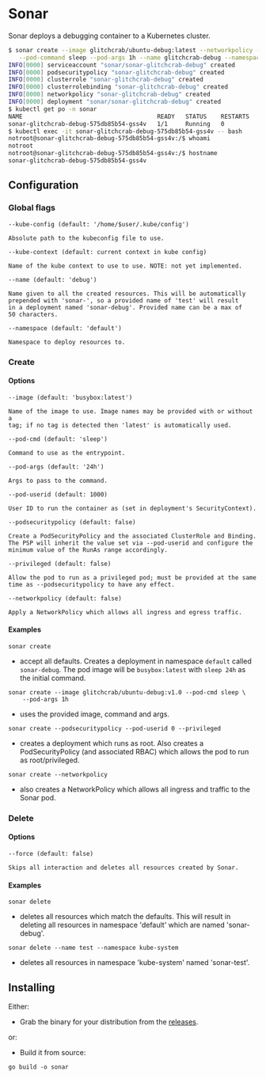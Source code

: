 # Sonar

Sonar deploys a debugging container to a Kubernetes cluster.

```bash
$ sonar create --image glitchcrab/ubuntu-debug:latest --networkpolicy --podsecuritypolicy \
   --pod-command sleep --pod-args 1h --name glitchcrab-debug --namespace sonar 
INFO[0000] serviceaccount "sonar/sonar-glitchcrab-debug" created
INFO[0000] podsecuritypolicy "sonar-glitchcrab-debug" created
INFO[0000] clusterrole "sonar-glitchcrab-debug" created
INFO[0000] clusterrolebinding "sonar-glitchcrab-debug" created
INFO[0000] networkpolicy "sonar-glitchcrab-debug" created
INFO[0000] deployment "sonar/sonar-glitchcrab-debug" created
$ kubectl get po -n sonar
NAME                                      READY   STATUS    RESTARTS   AGE
sonar-glitchcrab-debug-575db85b54-gss4v   1/1     Running   0          43s
$ kubectl exec -it sonar-glitchcrab-debug-575db85b54-gss4v -- bash
notroot@sonar-glitchcrab-debug-575db85b54-gss4v:/$ whoami
notroot
notroot@sonar-glitchcrab-debug-575db85b54-gss4v:/$ hostname
sonar-glitchcrab-debug-575db85b54-gss4v
```

## Configuration

### Global flags

```
--kube-config (default: '/home/$user/.kube/config')

Absolute path to the kubeconfig file to use.

--kube-context (default: current context in kube config)

Name of the kube context to use to use. NOTE: not yet implemented.

--name (default: 'debug')

Name given to all the created resources. This will be automatically
prepended with 'sonar-', so a provided name of 'test' will result
in a deployment named 'sonar-debug'. Provided name can be a max of
50 characters.

--namespace (default: 'default')

Namespace to deploy resources to.
```

### Create

#### Options

```
--image (default: 'busybox:latest')

Name of the image to use. Image names may be provided with or without a
tag; if no tag is detected then 'latest' is automatically used.

--pod-cmd (default: 'sleep')

Command to use as the entrypoint.

--pod-args (default: '24h')

Args to pass to the command.

--pod-userid (default: 1000)

User ID to run the container as (set in deployment's SecurityContext).

--podsecuritypolicy (default: false)

Create a PodSecurityPolicy and the associated ClusterRole and Binding.
The PSP will inherit the value set via --pod-userid and configure the
minimum value of the RunAs range accordingly.

--privileged (default: false)

Allow the pod to run as a privileged pod; must be provided at the same
time as --podsecuritypolicy to have any effect.

--networkpolicy (default: false)

Apply a NetworkPolicy which allows all ingress and egress traffic.
```

#### Examples

```
sonar create
```
 - accept all defaults. Creates a deployment in namespace `default` called `sonar-debug`.  The pod image will be `busybox:latest` with `sleep 24h` as the initial command.

```
sonar create --image glitchcrab/ubuntu-debug:v1.0 --pod-cmd sleep \
    --pod-args 1h
```
 - uses the provided image, command and args.

```
sonar create --podsecuritypolicy --pod-userid 0 --privileged
```

- creates a deployment which runs as root. Also creates a PodSecurityPolicy (and associated RBAC) which allows the pod to run as root/privileged.

```
sonar create --networkpolicy
```

 - also creates a NetworkPolicy which allows all ingress and traffic to the Sonar pod.

### Delete

#### Options

```
--force (default: false)

Skips all interaction and deletes all resources created by Sonar.
```

#### Examples

```
sonar delete
```
 - deletes all resources which match the defaults. This will result in deleting all resources in namespace 'default' which are named 'sonar-debug'.

```
sonar delete --name test --namespace kube-system
```
 - deletes all resources in namespace 'kube-system' named 'sonar-test'.

## Installing

Either:
 - Grab the binary for your distribution from the [releases](https://github.com/glitchcrab/sonar/releases).

or:
 - Build it from source:

```
go build -o sonar
```
